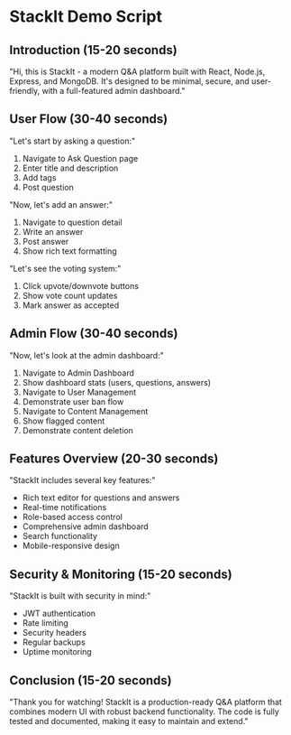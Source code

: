 # StackIt Demo Script

## Introduction (15-20 seconds)

"Hi, this is StackIt - a modern Q&A platform built with React, Node.js, Express, and MongoDB. It's designed to be minimal, secure, and user-friendly, with a full-featured admin dashboard."

## User Flow (30-40 seconds)

"Let's start by asking a question:"

1. Navigate to Ask Question page
2. Enter title and description
3. Add tags
4. Post question

"Now, let's add an answer:"

1. Navigate to question detail
2. Write an answer
3. Post answer
4. Show rich text formatting

"Let's see the voting system:"

1. Click upvote/downvote buttons
2. Show vote count updates
3. Mark answer as accepted

## Admin Flow (30-40 seconds)

"Now, let's look at the admin dashboard:"

1. Navigate to Admin Dashboard
2. Show dashboard stats (users, questions, answers)
3. Navigate to User Management
4. Demonstrate user ban flow
5. Navigate to Content Management
6. Show flagged content
7. Demonstrate content deletion

## Features Overview (20-30 seconds)

"StackIt includes several key features:"

- Rich text editor for questions and answers
- Real-time notifications
- Role-based access control
- Comprehensive admin dashboard
- Search functionality
- Mobile-responsive design

## Security & Monitoring (15-20 seconds)

"StackIt is built with security in mind:"

- JWT authentication
- Rate limiting
- Security headers
- Regular backups
- Uptime monitoring

## Conclusion (15-20 seconds)

"Thank you for watching! StackIt is a production-ready Q&A platform that combines modern UI with robust backend functionality. The code is fully tested and documented, making it easy to maintain and extend."

